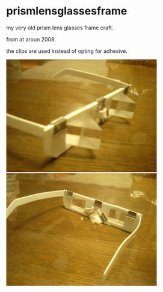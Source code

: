 # prismlensglassesframe

my very old prism lens glasses frame craft.

from at aroun 2008.

the clips are used instead of opting for  adhesive.

<img src="./CA330187.JPG" width=400>


<img src="./CA330188.JPG" width=400>